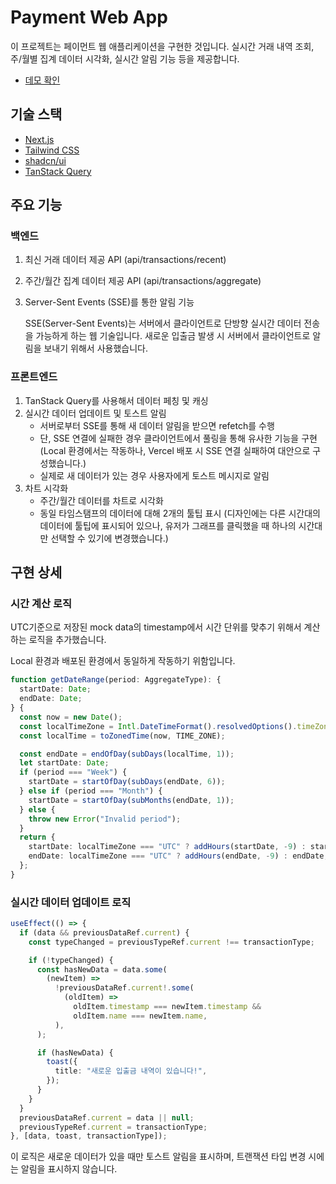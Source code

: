 # Payment Web App

이 프로젝트는 페이먼트 웹 애플리케이션을 구현한 것입니다. 실시간 거래 내역 조회, 주/월별 집계 데이터 시각화, 실시간 알림 기능 등을 제공합니다.

- [데모 확인](https://payment-seonwoo-hans-projects.vercel.app/)

## 기술 스택

- [Next.js](https://nextjs.org/)
- [Tailwind CSS](https://tailwindcss.com/)
- [shadcn/ui](https://ui.shadcn.com/)
- [TanStack Query](https://tanstack.com/query/latest)

## 주요 기능

### 백엔드

1. 최신 거래 데이터 제공 API (api/transactions/recent)
2. 주간/월간 집계 데이터 제공 API (api/transactions/aggregate)
3. Server-Sent Events (SSE)를 통한 알림 기능

   SSE(Server-Sent Events)는 서버에서 클라이언트로 단방향 실시간 데이터 전송을 가능하게 하는 웹 기술입니다. 새로운 입출금 발생 시 서버에서 클라이언트로 알림을 보내기 위해서 사용했습니다.

### 프론트엔드

1. TanStack Query를 사용해서 데이터 페칭 및 캐싱
2. 실시간 데이터 업데이트 및 토스트 알림
   - 서버로부터 SSE를 통해 새 데이터 알림을 받으면 refetch를 수행
   - 단, SSE 연결에 실패한 경우 클라이언트에서 풀링을 통해 유사한 기능을 구현 (Local 환경에서는 작동하나, Vercel 배포 시 SSE 연결 실패하여 대안으로 구성했습니다.)
   - 실제로 새 데이터가 있는 경우 사용자에게 토스트 메시지로 알림
3. 차트 시각화
   - 주간/월간 데이터를 차트로 시각화
   - 동일 타임스탬프의 데이터에 대해 2개의 툴팁 표시
     (디자인에는 다른 시간대의 데이터에 툴팁에 표시되어 있으나, 유저가 그래프를 클릭했을 때 하나의 시간대만 선택할 수 있기에 변경했습니다.)

## 구현 상세

### 시간 계산 로직

UTC기준으로 저장된 mock data의 timestamp에서 시간 단위를 맞추기 위해서 계산하는 로직을 추가했습니다.

Local 환경과 배포된 환경에서 동일하게 작동하기 위함입니다.

```typescript
function getDateRange(period: AggregateType): {
  startDate: Date;
  endDate: Date;
} {
  const now = new Date();
  const localTimeZone = Intl.DateTimeFormat().resolvedOptions().timeZone;
  const localTime = toZonedTime(now, TIME_ZONE);

  const endDate = endOfDay(subDays(localTime, 1));
  let startDate: Date;
  if (period === "Week") {
    startDate = startOfDay(subDays(endDate, 6));
  } else if (period === "Month") {
    startDate = startOfDay(subMonths(endDate, 1));
  } else {
    throw new Error("Invalid period");
  }
  return {
    startDate: localTimeZone === "UTC" ? addHours(startDate, -9) : startDate,
    endDate: localTimeZone === "UTC" ? addHours(endDate, -9) : endDate,
  };
}
```

### 실시간 데이터 업데이트 로직

```typescript
useEffect(() => {
  if (data && previousDataRef.current) {
    const typeChanged = previousTypeRef.current !== transactionType;

    if (!typeChanged) {
      const hasNewData = data.some(
        (newItem) =>
          !previousDataRef.current!.some(
            (oldItem) =>
              oldItem.timestamp === newItem.timestamp &&
              oldItem.name === newItem.name,
          ),
      );

      if (hasNewData) {
        toast({
          title: "새로운 입출금 내역이 있습니다!",
        });
      }
    }
  }
  previousDataRef.current = data || null;
  previousTypeRef.current = transactionType;
}, [data, toast, transactionType]);
```

이 로직은 새로운 데이터가 있을 때만 토스트 알림을 표시하며, 트랜잭션 타입 변경 시에는 알림을 표시하지 않습니다.
